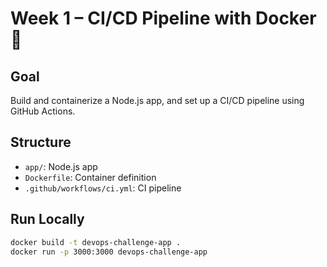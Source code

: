 # Week 1 – CI/CD Pipeline with Docker 🐳

## Goal

Build and containerize a Node.js app, and set up a CI/CD pipeline using GitHub Actions.

## Structure

- `app/`: Node.js app
- `Dockerfile`: Container definition
- `.github/workflows/ci.yml`: CI pipeline

## Run Locally

```bash
docker build -t devops-challenge-app .
docker run -p 3000:3000 devops-challenge-app
```

